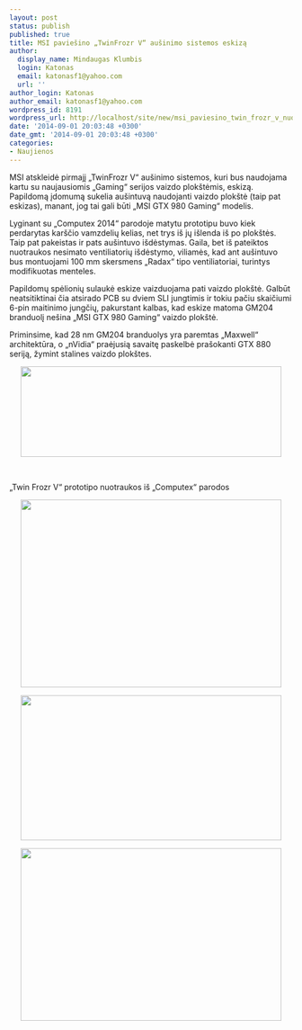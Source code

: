 ```yaml
---
layout: post
status: publish
published: true
title: MSI paviešino „TwinFrozr V“ aušinimo sistemos eskizą
author:
  display_name: Mindaugas Klumbis
  login: Katonas
  email: katonasf1@yahoo.com
  url: ''
author_login: Katonas
author_email: katonasf1@yahoo.com
wordpress_id: 8191
wordpress_url: http://localhost/site/new/msi_paviesino_twin_frozr_v_nuotrauka/
date: '2014-09-01 20:03:48 +0300'
date_gmt: '2014-09-01 20:03:48 +0300'
categories:
- Naujienos
---
```

<p>
	MSI atskleidė pirmajį &bdquo;TwinFrozr V&ldquo; au&scaron;inimo sistemos, kuri bus naudojama kartu su naujausiomis &bdquo;Gaming&ldquo; serijos vaizdo plok&scaron;tėmis, eskizą. Papildomą įdomumą sukelia au&scaron;intuvą naudojanti vaizdo plok&scaron;tė (taip pat eskizas), manant, jog tai gali būti &bdquo;MSI GTX 980 Gaming&ldquo; modelis.</p>
<p>
	Lyginant su &bdquo;Computex 2014&ldquo; parodoje matytu prototipu buvo kiek perdarytas kar&scaron;čio vamzdelių kelias, net trys i&scaron; jų i&scaron;lenda i&scaron; po plok&scaron;tės. Taip pat pakeistas ir pats au&scaron;intuvo i&scaron;dėstymas. Gaila, bet i&scaron; pateiktos nuotraukos nesimato ventiliatorių i&scaron;dėstymo, viliamės, kad ant au&scaron;intuvo bus montuojami 100 mm skersmens &bdquo;Radax&ldquo; tipo ventiliatoriai, turintys modifikuotas menteles.</p>
<p>
	Papildomų spėlionių sulaukė eskize vaizduojama pati vaizdo plok&scaron;tė. Galbūt neatsitiktinai čia atsirado PCB su dviem SLI jungtimis ir tokiu pačiu skaičiumi 6-pin maitinimo jungčių, pakurstant kalbas, kad eskize matoma GM204 branduolį ne&scaron;ina &bdquo;MSI GTX 980 Gaming&ldquo; vaizdo plok&scaron;tė.</p>
<p>
	Priminsime, kad 28 nm GM204 branduolys yra paremtas &bdquo;Maxwell&ldquo; architektūra, o &bdquo;nVidia&ldquo; praėjusią savaitę paskelbė pra&scaron;okanti GTX 880 seriją, žymint stalines vaizdo plok&scaron;tes.</p>
<p style="text-align: center;">
	<a href="http://technews.lt/userfiles/twin frozr V.JPG"><img alt="" src="http://technews.lt/userfiles/twin frozr V.JPG" style="width: 464px; height: 161px;" /></a></p>
<p style="text-align: center;">
	&nbsp;</p>
<p>
	&bdquo;Twin Frozr V&ldquo; prototipo nuotraukos i&scaron; &bdquo;Computex&ldquo; parodos</p>
<p style="text-align: center;">
	<a href="http://technews.lt/userfiles/twin frozr v prototype.JPG"><img alt="" src="http://technews.lt/userfiles/twin frozr v prototype.JPG" style="width: 464px; height: 334px;" /></a></p>
<p style="text-align: center;">
	<a href="http://technews.lt/userfiles/twin frozr v prototype 2.JPG"><img alt="" src="http://technews.lt/userfiles/twin frozr v prototype 2.JPG" style="width: 464px; height: 258px;" /></a></p>
<p style="text-align: center;">
	<a href="http://technews.lt/userfiles/twin frozr v prototype 3.JPG"><img alt="" src="http://technews.lt/userfiles/twin frozr v prototype 3.JPG" style="width: 464px; height: 307px;" /></a></p>
